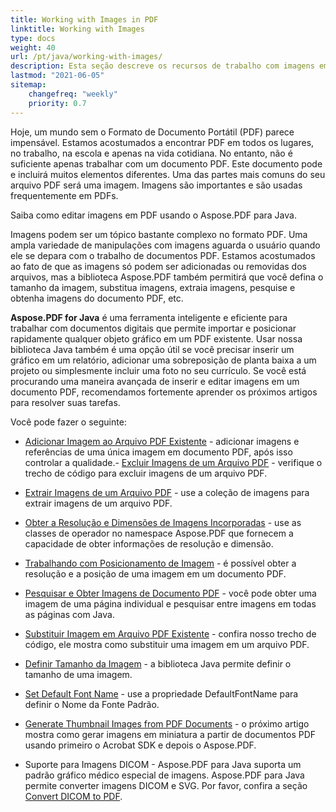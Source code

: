 ```yaml
---
title: Working with Images in PDF 
linktitle: Working with Images
type: docs
weight: 40
url: /pt/java/working-with-images/
description: Esta seção descreve os recursos de trabalho com imagens em um arquivo PDF usando a biblioteca Java.
lastmod: "2021-06-05"
sitemap:
    changefreq: "weekly"
    priority: 0.7
---
```


Hoje, um mundo sem o Formato de Documento Portátil (PDF) parece impensável. Estamos acostumados a encontrar PDF em todos os lugares, no trabalho, na escola e apenas na vida cotidiana.
No entanto, não é suficiente apenas trabalhar com um documento PDF. Este documento pode e incluirá muitos elementos diferentes. Uma das partes mais comuns do seu arquivo PDF será uma imagem. Imagens são importantes e são usadas frequentemente em PDFs.

Saiba como editar imagens em PDF usando o Aspose.PDF para Java.

Imagens podem ser um tópico bastante complexo no formato PDF.
 Uma ampla variedade de manipulações com imagens aguarda o usuário quando ele se depara com o trabalho de documentos PDF. Estamos acostumados ao fato de que as imagens só podem ser adicionadas ou removidas dos arquivos, mas a biblioteca Aspose.PDF também permitirá que você defina o tamanho da imagem, substitua imagens, extraia imagens, pesquise e obtenha imagens do documento PDF, etc.

**Aspose.PDF for Java** é uma ferramenta inteligente e eficiente para trabalhar com documentos digitais que permite importar e posicionar rapidamente qualquer objeto gráfico em um PDF existente.
Usar nossa biblioteca Java também é uma opção útil se você precisar inserir um gráfico em um relatório, adicionar uma sobreposição de planta baixa a um projeto ou simplesmente incluir uma foto no seu currículo. Se você está procurando uma maneira avançada de inserir e editar imagens em um documento PDF, recomendamos fortemente
aprender os próximos artigos para resolver suas tarefas.

Você pode fazer o seguinte:

- [Adicionar Imagem ao Arquivo PDF Existente](/pdf/pt/java/add-image-to-existing-pdf-file/) - adicionar imagens e referências de uma única imagem em documento PDF, após isso controlar a qualidade.- [Excluir Imagens de um Arquivo PDF](/pdf/pt/java/delete-images-from-pdf-file/) - verifique o trecho de código para excluir imagens de um arquivo PDF.
- [Extrair Imagens de um Arquivo PDF](/pdf/pt/java/extract-images-from-pdf-file/) - use a coleção de imagens para extrair imagens de um arquivo PDF.
- [Obter a Resolução e Dimensões de Imagens Incorporadas](/pdf/pt/java/get-resolution-and-dimensions-of-embedded-images/) - use as classes de operador no namespace Aspose.PDF que fornecem a capacidade de obter informações de resolução e dimensão.
- [Trabalhando com Posicionamento de Imagem](/pdf/pt/java/working-with-image-placement/) - é possível obter a resolução e a posição de uma imagem em um documento PDF.
- [Pesquisar e Obter Imagens de Documento PDF](/pdf/pt/java/search-and-get-images-from-pdf-document/) - você pode obter uma imagem de uma página individual e pesquisar entre imagens em todas as páginas com Java.
- [Substituir Imagem em Arquivo PDF Existente](/pdf/pt/java/replace-image-in-existing-pdf-file/) - confira nosso trecho de código, ele mostra como substituir uma imagem em um arquivo PDF.

- [Definir Tamanho da Imagem](/pdf/pt/java/set-image-size/) - a biblioteca Java permite definir o tamanho de uma imagem.
- [Set Default Font Name](/pdf/pt/java/set-default-font-name/) - use a propriedade DefaultFontName para definir o Nome da Fonte Padrão.
- [Generate Thumbnail Images from PDF Documents](/pdf/pt/java/generate-thumbnail-images-from-pdf-documents/) - o próximo artigo mostra como gerar imagens em miniatura a partir de documentos PDF usando primeiro o Acrobat SDK e depois o Aspose.PDF.
- Suporte para Imagens DICOM - Aspose.PDF para Java suporta um padrão gráfico médico especial de imagens. Aspose.PDF para Java permite converter imagens DICOM e SVG. Por favor, confira a seção [Convert DICOM to PDF](/pdf/pt/java/convert-dicom-to-pdf/).